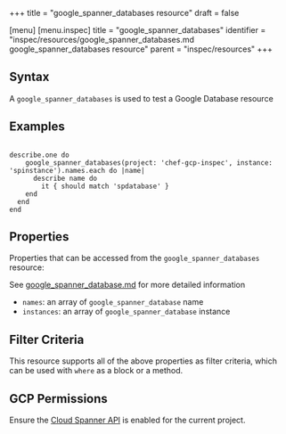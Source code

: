 +++
title = "google_spanner_databases resource"
draft = false

[menu]
  [menu.inspec]
    title = "google_spanner_databases"
    identifier = "inspec/resources/google_spanner_databases.md google_spanner_databases resource"
    parent = "inspec/resources"
+++


## Syntax
A `google_spanner_databases` is used to test a Google Database resource

## Examples
```

describe.one do
	google_spanner_databases(project: 'chef-gcp-inspec', instance: 'spinstance').names.each do |name|
	  describe name do
	  	it { should match 'spdatabase' }
    end
  end
end
```

## Properties
Properties that can be accessed from the `google_spanner_databases` resource:

See [google_spanner_database.md](google_spanner_database.md) for more detailed information
  * `names`: an array of `google_spanner_database` name
  * `instances`: an array of `google_spanner_database` instance

## Filter Criteria
This resource supports all of the above properties as filter criteria, which can be used
with `where` as a block or a method.

## GCP Permissions

Ensure the [Cloud Spanner API](https://console.cloud.google.com/apis/library/spanner.googleapis.com/) is enabled for the current project.
